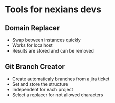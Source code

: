 # Tools for nexians devs

## Domain Replacer
- Swap between instances quickly
- Works for localhost
- Results are stored and can be removed

## Git Branch Creator
- Create automaticaly branches from a jira ticket
- Set and store the structure
- Independent for each project
- Select a replacer for not allowed characters